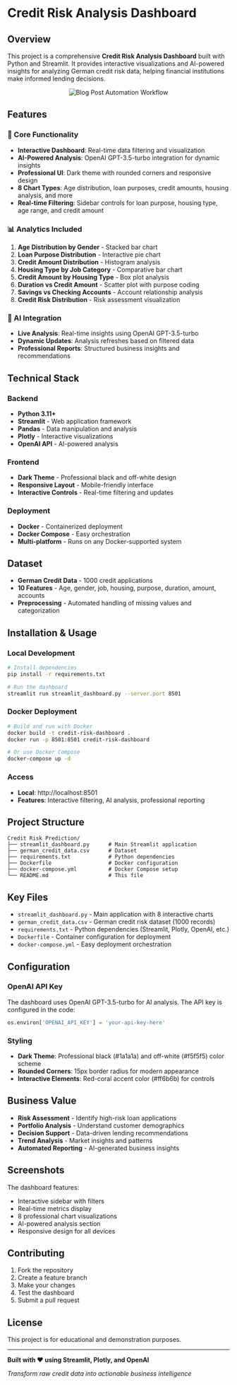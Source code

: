 # Credit Risk Analysis Dashboard

## Overview
This project is a comprehensive **Credit Risk Analysis Dashboard** built with Python and Streamlit. It provides interactive visualizations and AI-powered insights for analyzing German credit risk data, helping financial institutions make informed lending decisions.

<p align="center">
  <img src="https://primary-production-2548.up.railway.app/wp-content/uploads/2025/07/Untitled-Project-2.gif" alt="Blog Post Automation Workflow" />
</p>


## Features

### 🎯 Core Functionality
- **Interactive Dashboard**: Real-time data filtering and visualization
- **AI-Powered Analysis**: OpenAI GPT-3.5-turbo integration for dynamic insights
- **Professional UI**: Dark theme with rounded corners and responsive design
- **8 Chart Types**: Age distribution, loan purposes, credit amounts, housing analysis, and more
- **Real-time Filtering**: Sidebar controls for loan purpose, housing type, age range, and credit amount

### 📊 Analytics Included
1. **Age Distribution by Gender** - Stacked bar chart
2. **Loan Purpose Distribution** - Interactive pie chart
3. **Credit Amount Distribution** - Histogram analysis
4. **Housing Type by Job Category** - Comparative bar chart
5. **Credit Amount by Housing Type** - Box plot analysis
6. **Duration vs Credit Amount** - Scatter plot with purpose coding
7. **Savings vs Checking Accounts** - Account relationship analysis
8. **Credit Risk Distribution** - Risk assessment visualization

### 🤖 AI Integration
- **Live Analysis**: Real-time insights using OpenAI GPT-3.5-turbo
- **Dynamic Updates**: Analysis refreshes based on filtered data
- **Professional Reports**: Structured business insights and recommendations

## Technical Stack

### Backend
- **Python 3.11+**
- **Streamlit** - Web application framework
- **Pandas** - Data manipulation and analysis
- **Plotly** - Interactive visualizations
- **OpenAI API** - AI-powered analysis

### Frontend
- **Dark Theme** - Professional black and off-white design
- **Responsive Layout** - Mobile-friendly interface
- **Interactive Controls** - Real-time filtering and updates

### Deployment
- **Docker** - Containerized deployment
- **Docker Compose** - Easy orchestration
- **Multi-platform** - Runs on any Docker-supported system

## Dataset
- **German Credit Data** - 1000 credit applications
- **10 Features** - Age, gender, job, housing, purpose, duration, amount, accounts
- **Preprocessing** - Automated handling of missing values and categorization

## Installation & Usage

### Local Development
```bash
# Install dependencies
pip install -r requirements.txt

# Run the dashboard
streamlit run streamlit_dashboard.py --server.port 8501
```

### Docker Deployment
```bash
# Build and run with Docker
docker build -t credit-risk-dashboard .
docker run -p 8501:8501 credit-risk-dashboard

# Or use Docker Compose
docker-compose up -d
```

### Access
- **Local**: http://localhost:8501
- **Features**: Interactive filtering, AI analysis, professional reporting

## Project Structure
```
Credit Risk Prediction/
├── streamlit_dashboard.py      # Main Streamlit application
├── german_credit_data.csv      # Dataset
├── requirements.txt            # Python dependencies
├── Dockerfile                  # Docker configuration
├── docker-compose.yml          # Docker Compose setup
└── README.md                   # This file
```

## Key Files
- `streamlit_dashboard.py` - Main application with 8 interactive charts
- `german_credit_data.csv` - German credit risk dataset (1000 records)
- `requirements.txt` - Python dependencies (Streamlit, Plotly, OpenAI, etc.)
- `Dockerfile` - Container configuration for deployment
- `docker-compose.yml` - Easy deployment orchestration

## Configuration

### OpenAI API Key
The dashboard uses OpenAI GPT-3.5-turbo for AI analysis. The API key is configured in the code:
```python
os.environ['OPENAI_API_KEY'] = 'your-api-key-here'
```

### Styling
- **Dark Theme**: Professional black (#1a1a1a) and off-white (#f5f5f5) color scheme
- **Rounded Corners**: 15px border radius for modern appearance
- **Interactive Elements**: Red-coral accent color (#ff6b6b) for controls

## Business Value
- **Risk Assessment** - Identify high-risk loan applications
- **Portfolio Analysis** - Understand customer demographics
- **Decision Support** - Data-driven lending recommendations
- **Trend Analysis** - Market insights and patterns
- **Automated Reporting** - AI-generated business insights

## Screenshots
The dashboard features:
- Interactive sidebar with filters
- Real-time metrics display
- 8 professional chart visualizations
- AI-powered analysis section
- Responsive design for all devices

## Contributing
1. Fork the repository
2. Create a feature branch
3. Make your changes
4. Test the dashboard
5. Submit a pull request

## License
This project is for educational and demonstration purposes.

---

**Built with ❤️ using Streamlit, Plotly, and OpenAI**

*Transform raw credit data into actionable business intelligence*
